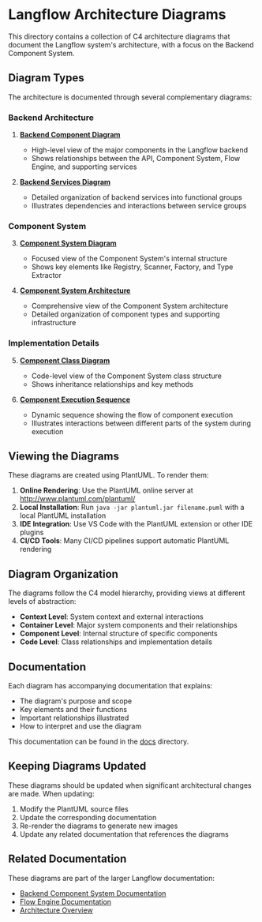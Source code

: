 # Langflow Architecture Diagrams

This directory contains a collection of C4 architecture diagrams that document the Langflow system's architecture, with a focus on the Backend Component System.

## Diagram Types

The architecture is documented through several complementary diagrams:

### Backend Architecture

1. [**Backend Component Diagram**](docs/backend_component_diagram.md)
   - High-level view of the major components in the Langflow backend
   - Shows relationships between the API, Component System, Flow Engine, and supporting services

2. [**Backend Services Diagram**](docs/backend_services_diagram.md)
   - Detailed organization of backend services into functional groups
   - Illustrates dependencies and interactions between service groups

### Component System

3. [**Component System Diagram**](docs/component_system_diagram.md)
   - Focused view of the Component System's internal structure
   - Shows key elements like Registry, Scanner, Factory, and Type Extractor

4. [**Component System Architecture**](docs/component_system_architecture.md)
   - Comprehensive view of the Component System architecture
   - Detailed organization of component types and supporting infrastructure

### Implementation Details

5. [**Component Class Diagram**](docs/component_class_diagram.md)
   - Code-level view of the Component System class structure
   - Shows inheritance relationships and key methods

6. [**Component Execution Sequence**](docs/component_execution_sequence.md)
   - Dynamic sequence showing the flow of component execution
   - Illustrates interactions between different parts of the system during execution

## Viewing the Diagrams

These diagrams are created using PlantUML. To render them:

1. **Online Rendering**: Use the PlantUML online server at http://www.plantuml.com/plantuml/
2. **Local Installation**: Run `java -jar plantuml.jar filename.puml` with a local PlantUML installation
3. **IDE Integration**: Use VS Code with the PlantUML extension or other IDE plugins
4. **CI/CD Tools**: Many CI/CD pipelines support automatic PlantUML rendering

## Diagram Organization

The diagrams follow the C4 model hierarchy, providing views at different levels of abstraction:

- **Context Level**: System context and external interactions
- **Container Level**: Major system components and their relationships
- **Component Level**: Internal structure of specific components
- **Code Level**: Class relationships and implementation details

## Documentation

Each diagram has accompanying documentation that explains:

- The diagram's purpose and scope
- Key elements and their functions
- Important relationships illustrated
- How to interpret and use the diagram

This documentation can be found in the [docs](docs/) directory.

## Keeping Diagrams Updated

These diagrams should be updated when significant architectural changes are made. When updating:

1. Modify the PlantUML source files
2. Update the corresponding documentation
3. Re-render the diagrams to generate new images
4. Update any related documentation that references the diagrams

## Related Documentation

These diagrams are part of the larger Langflow documentation:

- [Backend Component System Documentation](../backend/backend_component_system.md)
- [Flow Engine Documentation](../architecture/flow_engine.md)
- [Architecture Overview](../architecture/architecture_overview.md)